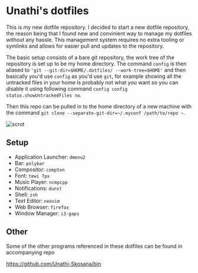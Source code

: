 # Unathi's dotfiles

This is my new dotfile repository. I decided to start a new dotfile repository, the reason being that I found new and convinient way to manage my dotfiles without any hassle. This management system requires no extra tooling or symlinks and allows for easier pull and updates to the repository.

The basic setup consists of a bare git repository, the work tree of the repository is set up to be my home directory.  The command `config` is then aliased to `'git --git-dir=$HOME/.dotfiles/ --work-tree=$HOME'` and then basically you'd use `config` as you'd use `git`, for example showing all the untracked files in your home is probably not what you want so you can disable it using following command `config config status.showUntrackedFiles no`. 

Then this repo can be pulled in to the home directory of a new machine with the command  `git clone --separate-git-dir=~/.myconf /path/to/repo ~`.

![scrot](https://u.teknik.io/QjkEO.png)

## Setup

- Application Launcher: `dmenu2`
- Bar: `polybar`
- Compositor: `compton`
- Font: `tewi 7px`
- Music Player: `ncmpcpp`
- Notifications: `dunst`
- Shell: `zsh`
- Text Editor: `neovim`
- Web Browser: `firefox`
- Window Manager: `i3-gaps`

## Other

Some of the other programs referenced in these dotfiles can be found in accompanying repo

https://github.com/Unathi-Skosana/bin

